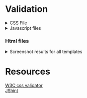 # Validation

<details>
<summary>CSS File</summary>
<br>
<img src="readme/css_validation.png">
When I ran the css code in W3C css validator, it didn´t find anything that was wrong.
</details>

<details>
<summary>Javascript files</summary>
<br>
<b>booking.js:</b><br>
<img src="readme/testing/jshint.png" height="300" width="auto"><br>
Since the js-file are loaded into the base.html the jshint found a problem that the functions are after the if statement where it searches for elements that starts the functions to operate.<br><br>
<b>comments.js:</b><br>
<img src="readme/testing/jshint2.png" height="300" width="auto"><br>
Since the code for bootstrap modal 'deleteModal' are in the article_detail.html there seems to be a confusing problem for the jshint.
</details>

### Html files
<details>
<summary>Screenshot results for all templates</summary>
<br>
<h2>Start page</h2><br>
<img src="readme/testing/html1.png"><br>
<h2>Random article</h2>
<img src="readme/testing/html2.png"><br>
<h2>Rules page</h2>
<img src="readme/testing/html3.png"><br>
<h2>Booking form</h2>
<img src="readme/testing/html4.png"><br>
</details>


# Resources
[W3C css validator](https://jigsaw.w3.org/css-validator/validator)<br>
[JShint](https://jshint.com/)<br>